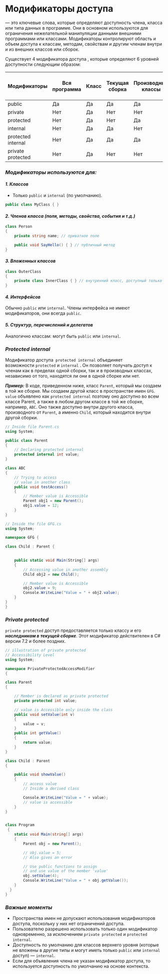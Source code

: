 # **Модификаторы доступа** 
— это ключевые слова, которые определяют доступность члена, класса или типа данных в программе. Они в основном используются для ограничения нежелательной манипуляции данными внешними программами или классами. Модификаторы контролируют область и объем доступа к классам, методам, свойствам и другим членам внутри и из внешних классов или сборок.

Существует 4 модификатора доступа , которые определяют 6 уровней доступности следующим образом:

| Модификаторы       | Вся программа | Класс | Текущая сборка | Производные классы | Производные классы в текущей сборке |
| ------------------ | ------------- | ----- | -------------- | ------------------ | ----------------------------------- |
| public             | Да            | Да    | Да             | Да                 | Да                                  |
| private            | Нет           | Да    | Нет            | Нет                | Нет                                 |
| protected          | Нет           | Да    | Нет            | Да                 | Да                                  |
| internal           | Нет           | Да    | Да             | Нет                | Да                                  |
| protected internal | Нет           | Да    | Да             | Да                 | Да                                  |
| private protected  | Нет           | Да    | Нет            | Нет                | Да                                  |

### *Модификаторы используются для:*

#### *1. Классов*

- Только `public` и `internal` (по умолчанию).
``` cs
public class MyClass { }
```

#### *2. Членов класса (поля, методы, свойства, события и т.д.)*
``` cs
class Person
{
    private string name; // приватное поле

    public void SayHello() { } // публичный метод
}
```
#### *3. Вложенных классов*

```cs
class OuterClass
{
    private class InnerClass { } // внутренний класс, доступный только внутри OuterClass
}
```
#### *4. Интерфейсов*

Обычно `public` или `internal`. Члены интерфейса не имеют модификаторов, они всегда `public`.
#### *5. Структур, перечислений и делегатов*

Аналогично классам: могут быть `public` или `internal`.

### *Protected internal*

Модификатор доступа` protected internal` объединяет возможности `protected` и `internal` . Он позволяет получать доступ к членам как в пределах одной сборки, так и в производных классах, независимо от того, находятся ли они в одной сборке или нет.

***Пример:***
В коде, приведенном ниже, класс `Parent`, который мы создаем в той же сборке. Мы создаем другой класс в пространстве имен `GFG`. `value` объявлено как `protected internal` поэтому оно доступно во всем классе Parent, а также в любом другом классе в той же сборке, например, `ABC`. Оно также доступно внутри другого класса, производного от `Parent`, а именно `Child`, который находится внутри другой сборки.


```cs
// Inside file Parent.cs
using System;

public class Parent
{
    // Declaring protected internal
    protected internal int value;
}

class ABC
{
    // Trying to access 
    // value in another class
    public void testAccess()
    {
        // Member value is Accessible
        Parent obj1 = new Parent();
        obj1.value = 12;
    }
}
```


```cs
// Inside the file GFG.cs 
using System;

namespace GFG {

class Child : Parent {

	
	public static void Main(String[] args)
	{
		// Accessing value in another assembly
		Child obj2 = new Child();

		// Member value is Accessible
		obj2.value = 9;
		Console.WriteLine("Value = " + obj2.value);
	}
}
}
```
### *Private protected*

`private protected` доступ предоставляется только классу и его ***наследникам в текущей сборке***. Этот модификатор действителен в C# версии 7.2 и более поздних.
```cs
// illustration of private protected 
// Accessibility Level
using System;

namespace PrivateProtectedAccessModifier 
{

class Parent 
{

	// Member is declared as private protected
	private protected int value;

	// value is Accessible only inside the class
	public void setValue(int v)
	{
		value = v;
	}
	public int getValue()
	{
		return value;
	}
}

class Child : Parent 
{

	public void showValue()
	{
		// access value
		// Inside a derived class

		Console.WriteLine("Value = " + value);
		// value is accessible
	}
}


class Program 
 {	
	static void Main(string[] args)
	{
		Parent obj = new Parent();

		// obj.value = 5;
		// Also gives an error

		// Use public functions to assign
		// and use value of the member 'value'
		obj.setValue(4);
		Console.WriteLine("Value = " + obj.getValue());
	}
  }
}
```

### *Важные моменты*

- Пространства имен не допускают использования модификаторов доступа, поскольку у них нет ограничений доступа.
- Пользователю разрешено использовать только один модификатор одновременно, за исключением `private protected` и `protected internal`.
- Доступность по умолчанию для классов верхнего уровня (которые не вложены в другие типы и могут иметь только `public` или `internal` доступ) — `internal`.
- Если для объявления члена не указан модификатор доступа, то используется доступность по умолчанию на основе контекста.
